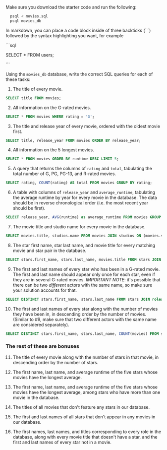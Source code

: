 Make sure you download the starter code and run the following:

```sh
  psql < movies.sql
  psql movies_db
```

In markdown, you can place a code block inside of three backticks (```) followed by the syntax highlighting you want, for example

\```sql

SELECT \* FROM users;

\```

Using the `movies_db` database, write the correct SQL queries for each of these tasks:

1.  The title of every movie.
```sql
SELECT title FROM movies;
```
2.  All information on the G-rated movies.
```sql
SELECT * FROM movies WHERE rating = 'G';
```
3.  The title and release year of every movie, ordered with the
    oldest movie first.
```sql
SELECT title, release_year FROM movies ORDER BY release_year;
```
4.  All information on the 5 longest movies.
```sql
SELECT * FROM movies ORDER BY runtime DESC LIMIT 5;
```
5.  A query that returns the columns of `rating` and `total`, tabulating the
    total number of G, PG, PG-13, and R-rated movies.
```sql
SELECT rating, COUNT(rating) AS total FROM movies GROUP BY rating;
```
6.  A table with columns of `release_year` and `average_runtime`,
    tabulating the average runtime by year for every movie in the database. The data should be in reverse chronological order (i.e. the most recent year should be first).
```sql
SELECT release_year, AVG(runtime) as average_runtime FROM movies GROUP BY release_year ORDER BY release_year DESC;
```
7.  The movie title and studio name for every movie in the
    database.
```sql
SELECT movies.title, studios.name FROM movies JOIN studios ON (movies.studio_id = studios.id);
```

8.  The star first name, star last name, and movie title for every
    matching movie and star pair in the database.
```sql
SELECT stars.first_name, stars.last_name, movies.title FROM stars JOIN roles ON (stars.id = star_id) JOIN movies ON (movies.id = roles.movie_id)
```

9.  The first and last names of every star who has been in a G-rated movie. The first and last name should appear only once for each star, even if they are in several G-rated movies. *IMPORTANT NOTE*: it's possible that there can be two *different* actors with the same name, so make sure your solution accounts for that.
```sql
SELECT DISTINCT stars.first_name, stars.last_name FROM stars JOIN roles ON (stars.id = roles.star_id) JOIN movies ON (movies.id = roles.movie_id) WHERE rating = 'G';
```

10. The first and last names of every star along with the number
    of movies they have been in, in descending order by the number of movies. (Similar to #9, make sure
    that two different actors with the same name are considered separately).
```sql
SELECT DISTINCT stars.first_name, stars.last_name, COUNT(movies) FROM stars JOIN roles ON (stars.id = roles.star_id) JOIN movies ON (movies.id = roles.movie_id) GROUP BY stars.first_name, stars.last_name ORDER BY COUNT(movies) DESC;
```

### The rest of these are bonuses

11. The title of every movie along with the number of stars in
    that movie, in descending order by the number of stars.

12. The first name, last name, and average runtime of the five
    stars whose movies have the longest average.

13. The first name, last name, and average runtime of the five
    stars whose movies have the longest average, among stars who have more than one movie in the database.

14. The titles of all movies that don't feature any stars in our
    database.

15. The first and last names of all stars that don't appear in any movies in our database.

16. The first names, last names, and titles corresponding to every
    role in the database, along with every movie title that doesn't have a star, and the first and last names of every star not in a movie.
